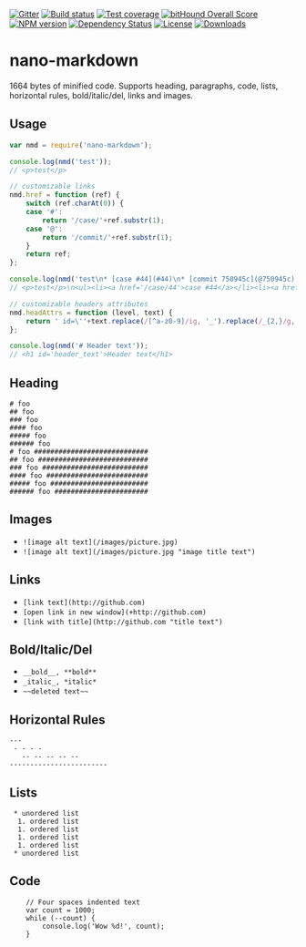 [![Gitter][gitter-image]][gitter-url]
[![Build status][travis-image]][travis-url]
[![Test coverage][coveralls-image]][coveralls-url]
[![bitHound Overall Score][bithound-image]][bithound-url]
[![NPM version][npm-image]][npm-url]
[![Dependency Status][david-image]][david-url]
[![License][license-image]][license-url]
[![Downloads][downloads-image]][downloads-url]

# nano-markdown

1664 bytes of minified code. Supports heading, paragraphs, code, lists, horizontal rules, bold/italic/del, links and images.

## Usage

```js
var nmd = require('nano-markdown');

console.log(nmd('test'));
// <p>test</p>

// customizable links
nmd.href = function (ref) {
	switch (ref.charAt(0)) {
	case '#':
		return '/case/'+ref.substr(1);
	case '@':
		return '/commit/'+ref.substr(1);
	}
	return ref;
};

console.log(nmd('test\n* [case #44](#44)\n* [commit 750945c](@750945c)'));
// <p>test</p>\n<ul><li><a href='/case/44'>case #44</a></li><li><a href='/commit/750945c'>commit 750945c</a></li></ul>

// customizable headers attributes
nmd.headAttrs = function (level, text) {
	return ' id=\''+text.replace(/[^a-z0-9]/ig, '_').replace(/_{2,}/g, '_').replace(/^_*(.*?)_*$/, '$1').toLowerCase()+'\'';
};

console.log(nmd('# Header text'));
// <h1 id='header_text'>Header text</h1>
```

## Heading

```
# foo
## foo
### foo
#### foo
##### foo
###### foo
# foo ############################
## foo ###########################
### foo ##########################
#### foo #########################
##### foo ########################
###### foo #######################
```

## Images
 * `![image alt text](/images/picture.jpg)`
 * `![image alt text](/images/picture.jpg "image title text")`

## Links
 * `[link text](http://github.com)`
 * `[open link in new window](+http://github.com)`
 * `[link with title](http://github.com "title text")`

## Bold/Italic/Del
 * `__bold__, **bold**`
 * `_italic_, *italic*`
 * `~~deleted text~~`

## Horizontal Rules

```
---
 - - - -
   -- -- -- -- --
------------------------
```

## Lists

```
 * unordered list
  1. ordered list
  1. ordered list
  1. ordered list
  1. ordered list
 * unordered list
```

## Code

```
    // Four spaces indented text
    var count = 1000;
    while (--count) {
        console.log('Wow %d!', count);
    }
```

[gitter-image]: https://badges.gitter.im/Holixus/nano-markdown.svg
[gitter-url]: https://gitter.im/Holixus/nano-markdown
[npm-image]: https://img.shields.io/npm/v/nano-markdown.svg
[npm-url]: https://npmjs.org/package/nano-markdown
[github-tag]: http://img.shields.io/github/tag/Holixus/nano-markdown.svg
[github-url]: https://github.com/Holixus/nano-markdown/tags
[travis-image]: https://travis-ci.org/Holixus/nano-markdown.svg?branch=master
[travis-url]: https://travis-ci.org/Holixus/nano-markdown
[coveralls-image]: https://img.shields.io/coveralls/Holixus/nano-markdown.svg
[coveralls-url]: https://coveralls.io/r/Holixus/nano-markdown
[bithound-image]: https://www.bithound.io/github/Holixus/nano-markdown/badges/score.svg
[bithound-url]: https://www.bithound.io/github/Holixus/nano-markdown
[david-image]: http://img.shields.io/david/Holixus/nano-markdown.svg
[david-url]: https://david-dm.org/Holixus/nano-markdown
[license-image]: http://img.shields.io/npm/l/nano-markdown.svg
[license-url]: LICENSE
[downloads-image]: http://img.shields.io/npm/dm/nano-markdown.svg
[downloads-url]: https://npmjs.org/package/nano-markdown
